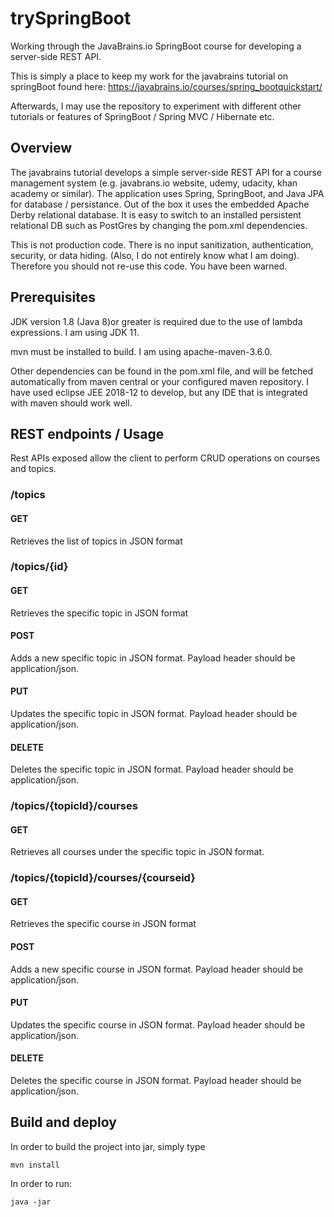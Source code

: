 # trySpringBoot
Working through the JavaBrains.io SpringBoot course for developing a server-side REST API.

This is simply a place to keep my work for the javabrains tutorial on springBoot found here:
https://javabrains.io/courses/spring_bootquickstart/

Afterwards, I may use the repository to experiment with different other tutorials or features of SpringBoot / Spring MVC / Hibernate etc. 

## Overview

The javabrains tutorial develops a simple server-side REST API for a course management system (e.g. javabrans.io website, udemy, udacity, khan academy or similar). The application uses Spring, SpringBoot, and Java JPA for database / persistance. Out of the box it uses the embedded Apache Derby relational database. It is easy to switch to an installed persistent relational DB such as PostGres by changing the pom.xml dependencies.

This is not production code. There is no input sanitization, authentication, security, or data hiding. (Also, I do not entirely know what I am doing). Therefore you should not re-use this code. You have been warned. 

## Prerequisites

JDK version 1.8  (Java 8)or greater is required due to the use of lambda expressions. I am using JDK 11.

mvn must be installed to build. I am using apache-maven-3.6.0.

Other dependencies can be found in the pom.xml file, and will be fetched automatically from maven central or your configured maven repository. I have used eclipse JEE 2018-12 to develop, but any IDE that is integrated with maven should work well.


## REST endpoints / Usage

Rest APIs exposed allow the client to perform CRUD operations on courses and topics.

### /topics

#### GET
Retrieves the list of topics in JSON format

### /topics/{id}

#### GET
Retrieves the specific topic in JSON format

#### POST
Adds a new specific topic in JSON format. Payload header should be application/json.

#### PUT
Updates the specific topic in JSON format. Payload header should be application/json.

#### DELETE
Deletes the specific topic in JSON format. Payload header should be application/json.

### /topics/{topicId}/courses

#### GET
Retrieves all courses under the specific topic in JSON format.

### /topics/{topicId}/courses/{courseid}

#### GET
Retrieves the specific course in JSON format

#### POST
Adds a new specific course in JSON format. Payload header should be application/json.

#### PUT
Updates the specific course in JSON format. Payload header should be application/json.

#### DELETE
Deletes the specific course in JSON format. Payload header should be application/json.


## Build and deploy

In order to build the project into jar, simply type 
```
mvn install
```

In order to run:

```
java -jar  
```

